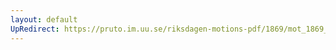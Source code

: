 ```yaml
---
layout: default
UpRedirect: https://pruto.im.uu.se/riksdagen-motions-pdf/1869/mot_1869__ak__54/mot_1869__ak__54-004.pdf
---
```

